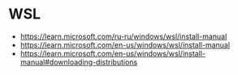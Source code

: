 # WSL

- https://learn.microsoft.com/ru-ru/windows/wsl/install-manual
- https://learn.microsoft.com/en-us/windows/wsl/install-manual
- https://learn.microsoft.com/en-us/windows/wsl/install-manual#downloading-distributions